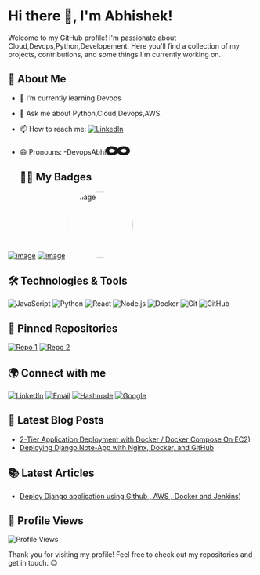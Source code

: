 
# Hi there 👋, I'm Abhishek!

Welcome to my GitHub profile! I'm passionate about Cloud,Devops,Python,Developement. Here you'll find a collection of my projects, contributions, and some things I'm currently working on.

## 🚀 About Me

- 🌱 I’m currently learning Devops 
- 💬 Ask me about Python,Cloud,Devops,AWS.
- 📫 How to reach me: [![LinkedIn](https://img.shields.io/badge/LinkedIn-blue?style=flat-square&logo=linkedin)](https://www.linkedin.com/in/abhishek-landge-06a804237)
- 😄 Pronouns: -DevopsAbhiii <span style="font-size: 2em; font-weight: bold; line-height: 1; display: inline-block; transform: scale(2, 1.5);">&infin;</span>


  ## 👩‍💻 My Badges

[![image](https://github.com/landgeabhishek413/rock-paper-scissors/assets/110760264/6dce1d53-cc2e-4683-b2d8-fe9c67116ccb)](https://developers.google.com/profile/badges/community/gdsc/2023/core-member)
[![image](https://github.com/landgeabhishek413/rock-paper-scissors/assets/110760264/be70288d-208f-479a-9249-8ba7a7f11df2)](https://developers.google.com/profile/badges/events/community/devfest/2023/discover)
[<img src="https://github.com/landgeabhishek413/rock-paper-scissors/assets/110760264/37a9eaaf-4c66-4c74-b33e-a02ed45337cb" alt="image" width="135" style="border-radius: 50%; left-margin:10px">](https://www.credly.com/badges/8289dcaf-0f59-490c-8379-355bbe6b07c9/linked_in_profile)




## 🛠️ Technologies & Tools

![JavaScript](https://img.shields.io/badge/-JavaScript-black?style=flat-square&logo=javascript)
![Python](https://img.shields.io/badge/-Python-black?style=flat-square&logo=python)
![React](https://img.shields.io/badge/-React-black?style=flat-square&logo=react)
![Node.js](https://img.shields.io/badge/-Node.js-black?style=flat-square&logo=node.js)
![Docker](https://img.shields.io/badge/-Docker-black?style=flat-square&logo=docker)
![Git](https://img.shields.io/badge/-Git-black?style=flat-square&logo=git)
![GitHub](https://img.shields.io/badge/-GitHub-black?style=flat-square&logo=github)



## 📌 Pinned Repositories

[![Repo 1](https://img.shields.io/badge/Repo%201-181717?style=flat-square&logo=github&logoColor=white)](https://github.com/landgeabhishek413/movie-recommend.git)
[![Repo 2](https://img.shields.io/badge/Repo%202-181717?style=flat-square&logo=github&logoColor=white)](https://github.com/landgeabhishek413/rock-paper-scissors.git)

## 🌍 Connect with me

[![LinkedIn](https://img.shields.io/badge/LinkedIn-blue?style=flat-square&logo=linkedin)](https://www.linkedin.com/in/abhishek-landge-06a804237)
[![Email](https://img.shields.io/badge/Email-D14836?style=flat-square&logo=gmail&logoColor=white)](mailto:landgeabhishek413@gmail.com)
[![Hashnode](https://img.shields.io/badge/Hashnode-2962FF?style=flat-square&logo=hashnode&logoColor=white)](https://hashnode.com/@devopsabhii)
[![Google](https://img.shields.io/badge/Google-4285F4?style=flat-square&logo=google&logoColor=white)](https://g.dev/devopsabhii)




## 📝 Latest Blog Posts

<!-- BLOG-POST-LIST:START -->
- [2-Tier Application Deployment with Docker / Docker Compose On EC2](https://devopsabhii.hashnode.dev/2-tier-application-deployment-with-docker-docker-compose-on-ec2))
- [Deploying Django Note-App with Nginx, Docker, and GitHub](https://devopsabhii.hashnode.dev/deploying-django-note-app-with-nginx-docker-and-github)
<!-- BLOG-POST-LIST:END -->

## 📚 Latest Articles

<!-- ARTICLES:START -->
- [Deploy Django application using Github , AWS , Docker and Jenkins](https://www.linkedin.com/pulse/deploy-django-application-using-github-aws-docker-jenkins-landge/?trackingId=yWUtrbAHQam1cmF6aJMdIg%3D%3D))
<!-- ARTICLES:END -->

## 🎨 Profile Views

![Profile Views](https://komarev.com/ghpvc/?username=yourusername&color=blue)

Thank you for visiting my profile! Feel free to check out my repositories and get in touch. 😊


